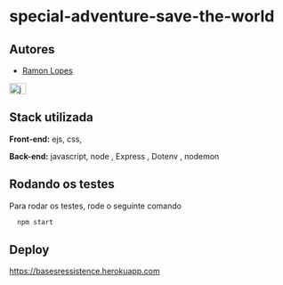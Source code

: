 # special-adventure-save-the-world


## Autores

- [Ramon Lopes](https://github.com/jacare-camabox)


<img aling="center" alt="jacare-vscode" height="20" width="30" src="https://i.imgur.com/tAZw3FE.png" />


## Stack utilizada

**Front-end:** ejs, css, 

**Back-end:** javascript, node , Express , Dotenv , nodemon


## Rodando os testes

Para rodar os testes, rode o seguinte comando

```bash
  npm start
```


## Deploy




   https://basesressistence.herokuapp.com 


